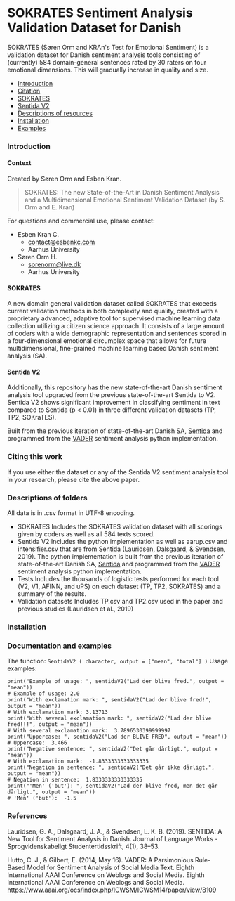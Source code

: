 # SOKRATES Sentiment Analysis Validation Dataset for Danish
SOKRATES (Søren Orm and KRAn's Test for Emotional Sentiment) is a validation dataset for Danish sentiment analysis tools consisting of (currently) 584 domain-general sentences rated by 30 raters on four emotional dimensions. This will gradually increase in quality and size.
- [Introduction](#introduction)
- [Citation](#citing-this-work)
- [SOKRATES](#sokrates)
- [Sentida V2](#sentida-v2)
- [Descriptions of resources](#descriptions-of-folder)
- [Installation](#installation)
- [Examples](#examples)
### Introduction
#### Context
Created by Søren Orm and Esben Kran.
> SOKRATES: The new State-of-the-Art in Danish Sentiment Analysis and a Multidimensional Emotional Sentiment Validation Dataset
> (by S. Orm and E. Kran)

For questions and commercial use, please contact:
* Esben Kran C.
  * contact@esbenkc.com
  * Aarhus University
* Søren Orm H.
  * sorenorm@live.dk
  * Aarhus University

#### SOKRATES
A new domain general validation dataset called SOKRATES that exceeds current validation methods in both complexity and quality, created with a proprietary advanced, adaptive tool for supervised machine learning data collection utilizing a citizen science approach.  It consists of a large amount of coders with a wide demographic representation and sentences scored in a four-dimensional emotional circumplex space that allows for future multidimensional, fine-grained machine learning based Danish sentiment analysis (SA).

#### Sentida V2
Additionally, this repository has the new state-of-the-art Danish sentiment analysis tool upgraded from the previous state-of-the-art Sentida to V2. Sentida V2 shows significant improvement in classifying sentiment in text compared to Sentida (p < 0.01) in three different validation datasets (TP, TP2, SOKraTES). 

Built from the previous iteration of state-of-the-art Danish SA, [Sentida](https://github.com/guscode/sentida) and programmed from the [VADER](https://github.com/cjhutto/vaderSentiment) sentiment analysis python implementation.

### Citing this work
If you use either the dataset or any of the Sentida V2 sentiment analysis tool in your research, please cite the above paper.

### Descriptions of folders
All data is in .csv format in UTF-8 encoding.
* SOKRATES
    Includes the SOKRATES validation dataset with all scorings given by coders as well as all 584 texts scored.
* Sentida V2
    Includes the python implementation as well as aarup.csv and intensifier.csv that are from Sentida (Lauridsen, Dalsgaard, & Svendsen, 2019). The python implementation is built from the previous iteration of state-of-the-art Danish SA, [Sentida](https://github.com/guscode/sentida) and programmed from the [VADER](https://github.com/cjhutto/vaderSentiment) sentiment analysis python implementation.
* Tests
    Includes the thousands of logistic tests performed for each tool (V2, V1, AFINN, and uPS) on each dataset (TP, TP2, SOKRATES) and a summary of the results.
* Validation datasets
    Includes TP.csv and TP2.csv used in the paper and previous studies (Lauridsen et al., 2019)

### Installation

### Documentation and examples
The function:
`SentidaV2 ( character, output = ["mean", "total"] )`
Usage examples:
```
print("Example of usage: ", sentidaV2("Lad der blive fred.", output = "mean"))
# Example of usage: 2.0
print("With exclamation mark: ", sentidaV2("Lad der blive fred!", output = "mean"))
# With exclamation mark: 3.13713
print("With several exclamation mark: ", sentidaV2("Lad der blive fred!!!", output = "mean"))
# With several exclamation mark:  3.7896530399999997
print("Uppercase: ", sentidaV2("Lad der BLIVE FRED", output = "mean"))
# Uppercase:  3.466
print("Negative sentence: ", sentidaV2("Det går dårligt.", output = "mean"))
# With exclamation mark:  -1.8333333333333335
print("Negation in sentence: ", sentidaV2("Det går ikke dårligt.", output = "mean"))
# Negation in sentence:  1.8333333333333335
print("'Men' ('but'): ", sentidaV2("Lad der blive fred, men det går dårligt.", output = "mean"))
# 'Men' ('but'):  -1.5
```
### References
Lauridsen, G. A., Dalsgaard, J. A., & Svendsen, L. K. B. (2019). SENTIDA: A New Tool for Sentiment Analysis in Danish. Journal of Language Works - Sprogvidenskabeligt Studentertidsskrift, 4(1), 38–53.

Hutto, C. J., & Gilbert, E. (2014, May 16). VADER: A Parsimonious Rule-Based Model for Sentiment Analysis of Social Media Text. Eighth International AAAI Conference on Weblogs and Social Media. Eighth International AAAI Conference on Weblogs and Social Media. https://www.aaai.org/ocs/index.php/ICWSM/ICWSM14/paper/view/8109
